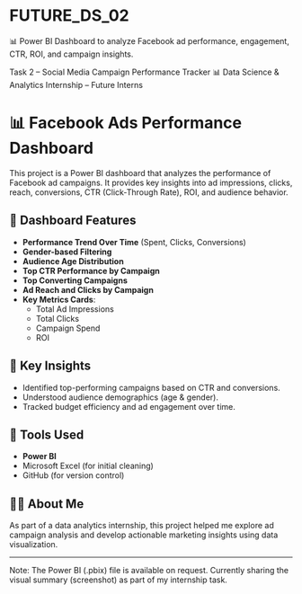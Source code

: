 # FUTURE_DS_02
📊 Power BI Dashboard to analyze Facebook ad performance, engagement, CTR, ROI, and campaign insights.

Task 2 – Social Media Campaign Performance Tracker
📊 Data Science & Analytics Internship – Future Interns

# 📊 Facebook Ads Performance Dashboard

This project is a Power BI dashboard that analyzes the performance of Facebook ad campaigns. It provides key insights into ad impressions, clicks, reach, conversions, CTR (Click-Through Rate), ROI, and audience behavior.

## 📌 Dashboard Features

- **Performance Trend Over Time** (Spent, Clicks, Conversions)
- **Gender-based Filtering**
- **Audience Age Distribution**
- **Top CTR Performance by Campaign**
- **Top Converting Campaigns**
- **Ad Reach and Clicks by Campaign**
- **Key Metrics Cards**:
  - Total Ad Impressions
  - Total Clicks
  - Campaign Spend
  - ROI

## 🧠 Key Insights

- Identified top-performing campaigns based on CTR and conversions.
- Understood audience demographics (age & gender).
- Tracked budget efficiency and ad engagement over time.

## 🚀 Tools Used

- **Power BI**
- Microsoft Excel (for initial cleaning)
- GitHub (for version control)

## 🧑‍💻 About Me

As part of a data analytics internship, this project helped me explore ad campaign analysis and develop actionable marketing insights using data visualization.

---

Note: The Power BI (.pbix) file is available on request.
Currently sharing the visual summary (screenshot) as part of my internship task.

